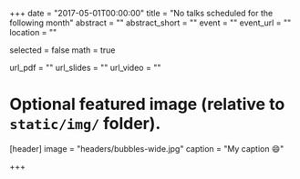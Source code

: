 +++
date = "2017-05-01T00:00:00"
title = "No talks scheduled for the following month"
abstract = ""
abstract_short = ""
event = ""
event_url = ""
location = ""

selected = false
math = true

url_pdf = ""
url_slides = ""
url_video = ""

# Optional featured image (relative to `static/img/` folder).
[header]
image = "headers/bubbles-wide.jpg"
caption = "My caption :smile:"

+++
